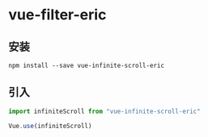 # vue-filter-eric

## 安装

```shell
npm install --save vue-infinite-scroll-eric
```

## 引入
```js
import infiniteScroll from "vue-infinite-scroll-eric"

Vue.use(infiniteScroll)

```

